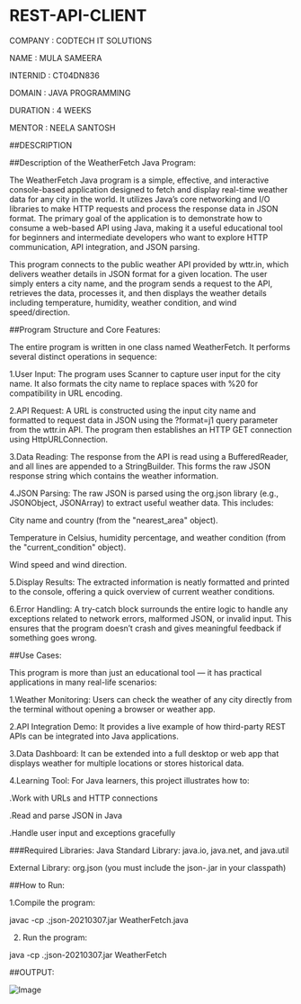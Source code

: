 # REST-API-CLIENT

COMPANY : CODTECH IT SOLUTIONS

NAME : MULA SAMEERA

INTERNID : CT04DN836

DOMAIN : JAVA PROGRAMMING

DURATION : 4 WEEKS

MENTOR : NEELA SANTOSH

##DESCRIPTION

##Description of the WeatherFetch Java Program:

The WeatherFetch Java program is a simple, effective, and interactive console-based application designed to fetch and display real-time weather data for any city in the world. It utilizes Java’s core networking and I/O libraries to make HTTP requests and process the response data in JSON format. The primary goal of the application is to demonstrate how to consume a web-based API using Java, making it a useful educational tool for beginners and intermediate developers who want to explore HTTP communication, API integration, and JSON parsing.

This program connects to the public weather API provided by wttr.in, which delivers weather details in JSON format for a given location. The user simply enters a city name, and the program sends a request to the API, retrieves the data, processes it, and then displays the weather details including temperature, humidity, weather condition, and wind speed/direction.

 ##Program Structure and Core Features:
 
The entire program is written in one class named WeatherFetch. It performs several distinct operations in sequence:

1.User Input: The program uses Scanner to capture user input for the city name. It also formats the city name to replace spaces with %20 for compatibility in URL encoding.

2.API Request: A URL is constructed using the input city name and formatted to request data in JSON using the ?format=j1 query parameter from the wttr.in API. The program then establishes an HTTP GET connection using HttpURLConnection.

3.Data Reading: The response from the API is read using a BufferedReader, and all lines are appended to a StringBuilder. This forms the raw JSON response string which contains the weather information.

4.JSON Parsing: The raw JSON is parsed using the org.json library (e.g., JSONObject, JSONArray) to extract useful weather data. This includes:

City name and country (from the "nearest_area" object).

Temperature in Celsius, humidity percentage, and weather condition (from the "current_condition" object).

Wind speed and wind direction.

5.Display Results: The extracted information is neatly formatted and printed to the console, offering a quick overview of current weather conditions.

6.Error Handling: A try-catch block surrounds the entire logic to handle any exceptions related to network errors, malformed JSON, or invalid input. This ensures that the program doesn’t crash and gives meaningful feedback if something goes wrong.

##Use Cases:

This program is more than just an educational tool — it has practical applications in many real-life scenarios:

1.Weather Monitoring: Users can check the weather of any city directly from the terminal without opening a browser or weather app.

2.API Integration Demo: It provides a live example of how third-party REST APIs can be integrated into Java applications.

3.Data Dashboard: It can be extended into a full desktop or web app that displays weather for multiple locations or stores historical data.

4.Learning Tool: For Java learners, this project illustrates how to:

  .Work with URLs and HTTP connections

  .Read and parse JSON in Java

  .Handle user input and exceptions gracefully

  ###Required Libraries:
Java Standard Library: java.io, java.net, and java.util

External Library: org.json (you must include the json-<version>.jar in your classpath)

 ##How to Run:
 
1.Compile the program:

 javac -cp .;json-20210307.jar WeatherFetch.java

2. Run the program:

java -cp .;json-20210307.jar WeatherFetch

##OUTPUT:

![Image](https://github.com/user-attachments/assets/1c978316-9839-40b5-9824-38b54cb0c2ce)




